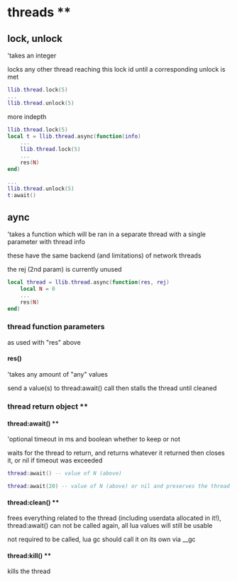# threads **

## lock, unlock

'takes an integer

locks any other thread reaching this lock id until a corresponding unlock is met

```lua
llib.thread.lock(5)
...
llib.thread.unlock(5)
```

more indepth

```lua
llib.thread.lock(5)
local t = llib.thread.async(function(info)
    ...
    llib.thread.lock(5)
    ...
    res(N)
end)

...
llib.thread.unlock(5)
t:await()
```

## aync

'takes a function which will be ran in a separate thread with a single parameter with thread info

these have the same backend (and limitations) of network threads

the rej (2nd param) is currently unused

```lua
local thread = llib.thread.async(function(res, rej)
    local N = 0
    ...
    res(N)
end)
```

### thread function parameters

as used with "res" above

#### res()

'takes any amount of "any" values

send a value(s) to thread:await() call then stalls the thread until cleaned

### thread return object **

#### thread:await() **

'optional timeout in ms and boolean whether to keep or not

waits for the thread to return, and returns whatever it returned then closes it, or nil if timeout was exceeded

```lua
thread:await() -- value of N (above)
```

```lua
thread:await(20) -- value of N (above) or nil and preserves the thread
```

#### thread:clean() **

frees everything related to the thread (including userdata allocated in it!), thread:await() can not be called again, all lua values will still be usable

not required to be called, lua gc should call it on its own via __gc

#### thread:kill() **

kills the thread
